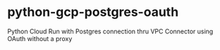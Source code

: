 # python-gcp-postgres-oauth
Python Cloud Run with Postgres connection thru VPC Connector using OAuth without a proxy
